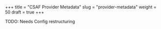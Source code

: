 +++
title = "CSAF Provider Metadata"
slug = "provider-metadata"
weight = 50
draft = true
+++

TODO: Needs Config restructuring
